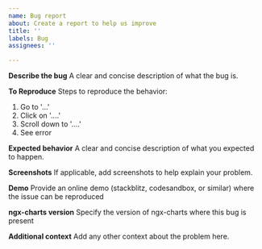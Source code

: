```yaml
---
name: Bug report
about: Create a report to help us improve
title: ''
labels: Bug
assignees: ''

---
```


**Describe the bug**
A clear and concise description of what the bug is.

**To Reproduce**
Steps to reproduce the behavior:
1. Go to '...'
2. Click on '....'
3. Scroll down to '....'
4. See error

**Expected behavior**
A clear and concise description of what you expected to happen.

**Screenshots**
If applicable, add screenshots to help explain your problem.

**Demo**
Provide an online demo (stackblitz, codesandbox, or similar) where the issue can be reproduced 

**ngx-charts version**
Specify the version of ngx-charts where this bug is present

**Additional context**
Add any other context about the problem here.
